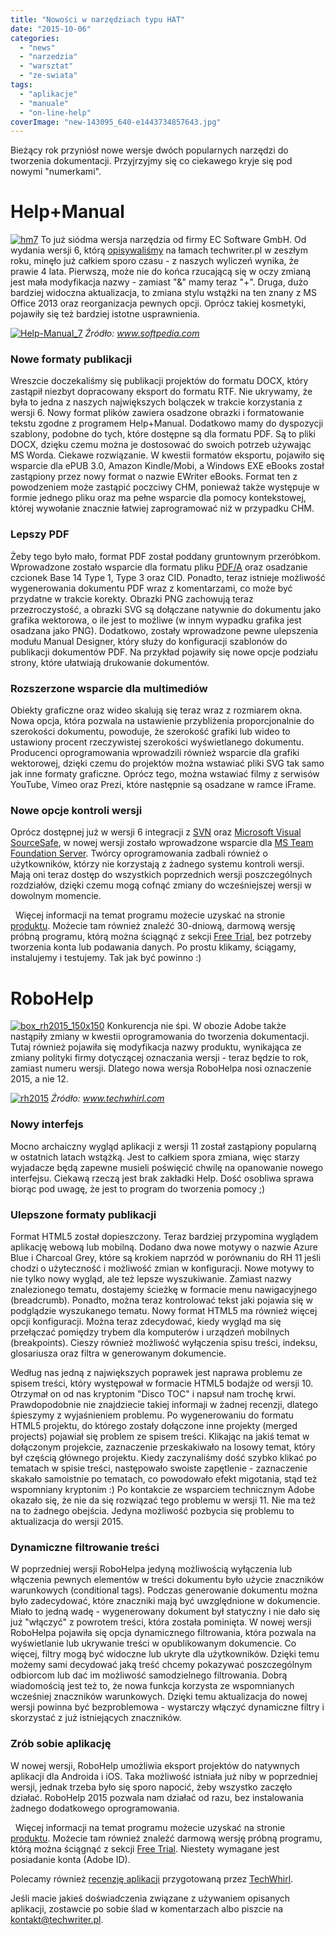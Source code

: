 ```yaml
---
title: "Nowości w narzędziach typu HAT"
date: "2015-10-06"
categories: 
  - "news"
  - "narzedzia"
  - "warsztat"
  - "ze-swiata"
tags: 
  - "aplikacje"
  - "manuale"
  - "on-line-help"
coverImage: "new-143095_640-e1443734857643.jpg"
---
```


Bieżący rok przyniósł nowe wersje dwóch popularnych narzędzi do tworzenia dokumentacji. Przyjrzyjmy się co ciekawego kryje się pod nowymi "numerkami".

# Help+Manual

[![hm7](images/hm7.png)](http://techwriter.pl/wp-content/uploads/2015/10/hm7.png) To już siódma wersja narzędzia od firmy EC Software GmbH. Od wydania wersji 6, którą [opisywaliśmy](http://techwriter.pl/help-and-manual-opis-narzedzia/) na łamach techwriter.pl w zeszłym roku, minęło już całkiem sporo czasu - z naszych wyliczeń wynika, że prawie 4 lata. Pierwszą, może nie do końca rzucającą się w oczy zmianą jest mała modyfikacja nazwy - zamiast "&" mamy teraz "+". Druga, dużo bardziej widoczna aktualizacja, to zmiana stylu wstążki na ten znany z MS Office 2013 oraz reorganizacja pewnych opcji. Oprócz takiej kosmetyki, pojawiły się też bardziej istotne usprawnienia.

[![Help-Manual_7](images/Help-Manual_7-1024x723.png)](http://techwriter.pl/wp-content/uploads/2015/10/Help-Manual_7.png) _Źródło: www.softpedia.com_

### Nowe formaty publikacji

Wreszcie doczekaliśmy się publikacji projektów do formatu DOCX, który zastąpił niezbyt dopracowany eksport do formatu RTF. Nie ukrywamy, że była to jedna z naszych największych bolączek w trakcie korzystania z wersji 6. Nowy format plików zawiera osadzone obrazki i formatowanie tekstu zgodne z programem Help+Manual. Dodatkowo mamy do dyspozycji szablony, podobne do tych, które dostępne są dla formatu PDF. Są to pliki DOCX, dzięku czemu można je dostosować do swoich potrzeb używając MS Worda. Ciekawe rozwiązanie. W kwestii formatów eksportu, pojawiło się wsparcie dla ePUB 3.0, Amazon Kindle/Mobi, a Windows EXE eBooks został zastąpiony przez nowy format o nazwie EWriter eBooks. Format ten z powodzeniem może zastąpić poczciwy CHM, ponieważ także występuje w formie jednego pliku oraz ma pełne wsparcie dla pomocy kontekstowej, której wywołanie znacznie łatwiej zaprogramować niż w przypadku CHM.

### Lepszy PDF

Żeby tego było mało, format PDF został poddany gruntownym przeróbkom. Wprowadzone zostało wsparcie dla formatu pliku [PDF/A](https://pl.wikipedia.org/wiki/PDF/A) oraz osadzanie czcionek Base 14 Type 1, Type 3 oraz CID. Ponadto, teraz istnieje możliwość wygenerowania dokumentu PDF wraz z komentarzami, co może być przydatne w trakcie korekty. Obrazki PNG zachowują teraz przezroczystość, a obrazki SVG są dołączane natywnie do dokumentu jako grafika wektorowa, o ile jest to możliwe (w innym wypadku grafika jest osadzana jako PNG). Dodatkowo, zostały wprowadzone pewne ulepszenia modułu Manual Designer, który służy do konfiguracji szablonów do publikacji dokumentów PDF. Na przykład pojawiły się nowe opcje podziału strony, które ułatwiają drukowanie dokumentów.

### Rozszerzone wsparcie dla multimediów

Obiekty graficzne oraz wideo skalują się teraz wraz z rozmiarem okna. Nowa opcja, która pozwala na ustawienie przybliżenia proporcjonalnie do szerokości dokumentu, powoduje, że szerokość grafiki lub wideo to ustawiony procent rzeczywistej szerokości wyświetlanego dokumentu. Producenci oprogramowania wprowadzili również wsparcie dla grafiki wektorowej, dzięki czemu do projektów można wstawiać pliki SVG tak samo jak inne formaty graficzne. Oprócz tego, można wstawiać filmy z serwisów YouTube, Vimeo oraz Prezi, które następnie są osadzane w ramce iFrame.

### Nowe opcje kontroli wersji

Oprócz dostępnej już w wersji 6 integracji z [SVN](https://pl.wikipedia.org/wiki/Subversion) oraz [Microsoft Visual SourceSafe](https://en.wikipedia.org/wiki/Microsoft_Visual_SourceSafe), w nowej wersji zostało wprowadzone wsparcie dla [MS Team Foundation Server](https://www.visualstudio.com/pl-pl/products/tfs-overview-vs.aspx). Twórcy oprogramowania zadbali również o użytkowników, którzy nie korzystają z żadnego systemu kontroli wersji. Mają oni teraz dostęp do wszystkich poprzednich wersji poszczególnych rozdziałów, dzięki czemu mogą cofnąć zmiany do wcześniejszej wersji w dowolnym momencie.

  Więcej informacji na temat programu możecie uzyskać na stronie [produktu](http://www.helpandmanual.com/index.html). Możecie tam również znaleźć 30-dniową, darmową wersję próbną programu, którą można ściągnąć z sekcji [Free Trial](http://www.helpandmanual.com/downloads.html), bez potrzeby tworzenia konta lub podawania danych. Po prostu klikamy, ściągamy, instalujemy i testujemy. Tak jak być powinno :)

# RoboHelp

[![box_rh2015_150x150](images/box_rh2015_150x150.png)](http://techwriter.pl/wp-content/uploads/2015/10/box_rh2015_150x150.png) Konkurencja nie śpi. W obozie Adobe także nastąpiły zmiany w kwestii oprogramowania do tworzenia dokumentacji. Tutaj również pojawiła się modyfikacja nazwy produktu, wynikająca ze zmiany polityki firmy dotyczącej oznaczania wersji - teraz będzie to rok, zamiast numeru wersji. Dlatego nowa wersja RoboHelpa nosi oznaczenie 2015, a nie 12.

[![rh2015](images/rh2015.png)](http://techwriter.pl/wp-content/uploads/2015/10/rh2015.png) _Źródło: www.techwhirl.com_

### Nowy interfejs

Mocno archaiczny wygląd aplikacji z wersji 11 został zastąpiony popularną w ostatnich latach wstążką. Jest to całkiem spora zmiana, więc starzy wyjadacze będą zapewne musieli poświęcić chwilę na opanowanie nowego interfejsu. Ciekawą rzeczą jest brak zakładki Help. Dość osobliwa sprawa biorąc pod uwagę, że jest to program do tworzenia pomocy ;)

### Ulepszone formaty publikacji

Format HTML5 został dopieszczony. Teraz bardziej przypomina wyglądem aplikację webową lub mobilną. Dodano dwa nowe motywy o nazwie Azure Blue i Charcoal Grey, które są krokiem naprzód w porównaniu do RH 11 jeśli chodzi o użyteczność i możliwość zmian w konfiguracji. Nowe motywy to nie tylko nowy wygląd, ale też lepsze wyszukiwanie. Zamiast nazwy znalezionego tematu, dostajemy ścieżkę w formacie menu nawigacyjnego (breadcrumb). Ponadto, można teraz kontrolować tekst jaki pojawia się w podglądzie wyszukanego tematu. Nowy format HTML5 ma również więcej opcji konfiguracji. Można teraz zdecydować, kiedy wygląd ma się przełączać pomiędzy trybem dla komputerów i urządzeń mobilnych (breakpoints). Cieszy również możliwość wyłączenia spisu treści, indeksu, glosariusza oraz filtra w generowanym dokumencie.

Według nas jedną z największych poprawek jest naprawa problemu ze spisem treści, który występował w formacie HTML5 bodajże od wersji 10. Otrzymał on od nas kryptonim "Disco TOC" i napsuł nam trochę krwi. Prawdopodobnie nie znajdziecie takiej informaji w żadnej recenzji, dlatego śpieszymy z wyjaśnieniem problemu. Po wygenerowaniu do formatu HTML5 projektu, do którego zostały dołączone inne projekty (merged projects) pojawiał się problem ze spisem treści. Klikając na jakiś temat w dołączonym projekcie, zaznaczenie przeskakiwało na losowy temat, który był częścią głównego projektu. Kiedy zaczynaliśmy dość szybko klikać po tematach w spisie treści, następowało swoiste zapętlenie - zaznaczenie skakało samoistnie po tematach, co powodowało efekt migotania, stąd też wspomniany kryptonim :) Po kontakcie ze wsparciem technicznym Adobe okazało się, że nie da się rozwiązać tego problemu w wersji 11. Nie ma też na to żadnego obejścia. Jedyna możliwość pozbycia się problemu to aktualizacja do wersji 2015.

### Dynamiczne filtrowanie treści

W poprzedniej wersji RoboHelpa jedyną możliwością wyłączenia lub włączenia pewnych elementów w treści dokumentu było użycie znaczników warunkowych (conditional tags). Podczas generowanie dokumentu można było zadecydować, które znaczniki mają być uwzględnione w dokumencie. Miało to jedną wadę - wygenerowany dokument był statyczny i nie dało się już "włączyć" z powrotem treści, która została pominięta. W nowej wersji RoboHelpa pojawiła się opcja dynamicznego filtrowania, która pozwala na wyświetlanie lub ukrywanie treści w opublikowanym dokumencie. Co więcej, filtry mogą być widoczne lub ukryte dla użytkowników. Dzięki temu możemy sami decydować jaką treść chcemy pokazywać poszczególnym odbiorcom lub dać im możliwość samodzielnego filtrowania. Dobrą wiadomością jest też to, że nowa funkcja korzysta ze wspomnianych wcześniej znaczników warunkowych. Dzięki temu aktualizacja do nowej wersji powinna być bezproblemowa - wystarczy włączyć dynamiczne filtry i skorzystać z już istniejących znaczników.

### Zrób sobie aplikację

W nowej wersji, RoboHelp umożliwia eksport projektów do natywnych aplikacji dla Androida i iOS. Taka możliwość istniała już niby w poprzedniej wersji, jednak trzeba było się sporo napocić, żeby wszystko zaczęło działać. RoboHelp 2015 pozwala nam działać od razu, bez instalowania żadnego dodatkowego oprogramowania.

  Więcej informacji na temat programu możecie uzyskać na stronie [produktu](http://www.adobe.com/products/robohelp.html?promoid=DJDXG). Możecie tam również znaleźć darmową wersję próbną programu, którą można ściągnąć z sekcji [Free Trial](https://www.adobe.com/cfusion/tdrc/index.cfm?product=robohelp&loc=en). Niestety wymagane jest posiadanie konta (Adobe ID).

Polecamy również [recenzję aplikacji](http://techwhirl.com/product-review-robohelp-2015-release/) przygotowaną przez [TechWhirl](http://techwhirl.com/).

Jeśli macie jakieś doświadczenia związane z używaniem opisanych aplikacji, zostawcie po sobie ślad w komentarzach albo piszcie na [kontakt@techwriter.pl](mailto:kontakt@techwriter.pl).
